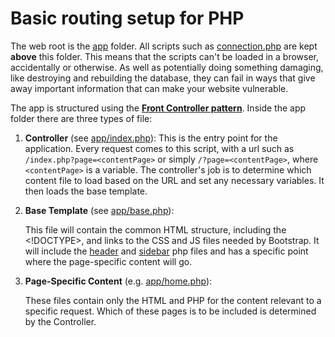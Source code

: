 # Basic routing setup for PHP

The web root is the [app](app/) folder. All scripts such as 
[connection.php](connection.php) are kept **above** this folder. This means that 
the scripts can't be loaded in a browser, accidentally or otherwise. As well as 
potentially doing something damaging, like destroying and rebuilding the database, 
they can fail in ways that give away important information that can make your 
website vulnerable.

The app is structured using the 
**[Front Controller pattern](https://en.wikipedia.org/wiki/Front_controller)**. 
Inside the app folder there are three types of file:

1.	**Controller** (see [app/index.php](app/index.php)): 
    This is the entry point for the application. Every request comes to this script,
    with a url such as `/index.php?page=<contentPage>` or simply 
    `/?page=<contentPage>`, where `<contentPage>` is a variable. The controller's 
    job is to determine which content file to load based on the URL and set any
    necessary variables. It then loads the base template.

2.	**Base Template** (see [app/base.php](app/base.php)): 

    This file will contain the common HTML structure, including the <!DOCTYPE>, <head> and links to the CSS and JS files needed by Bootstrap. It will include the [header](app/header.php) and [sidebar](app/sidebar.php) php files and has a specific point where the page-specific content will go.

3.	**Page-Specific Content** (e.g. [app/home.php](app/home.php)): 

    These files contain only the HTML and PHP for the content relevant to a specific request. Which of these pages is to be included is determined by the Controller.



